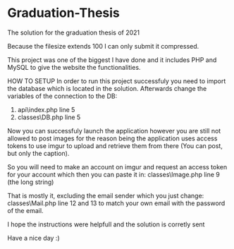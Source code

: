 # Graduation-Thesis
The solution for the graduation thesis of 2021

Because the filesize extends 100 I can only submit it compressed.

This project was one of the biggest I have done and it includes PHP and MySQL to give the website the functionalities.

HOW TO SETUP
In order to run this project successfuly you need to import the database which is located in the solution.
Afterwards change the variables of the connection to the DB:
1. api\index.php line 5
2. classes\DB.php line 5

Now you can successfuly launch the application however you are still not allowed to post images for the reason being the application uses access tokens to use imgur
to upload and retrieve them from there (You can post, but only the caption).

So you will need to make an account on imgur and request an access token for your account which then you can paste it in:
classes\Image.php line 9 (the long string)

That is mostly it, excluding the email sender which you just change:
classes\Mail.php line 12 and 13 to match your own email with the password of the email.

I hope the instructions were helpfull and the solution is corretly sent

Have a nice day :)

